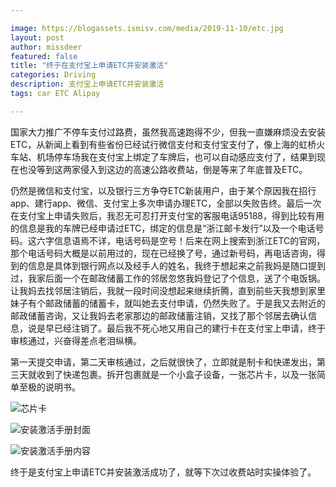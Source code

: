```yaml
---

image: https://blogassets.ismisv.com/media/2019-11-10/etc.jpg
layout: post
author: missdeer
featured: false
title: "终于在支付宝上申请ETC并安装激活"
categories: Driving
description: 支付宝上申请ETC并安装激活
tags: car ETC Alipay

---
```


国家大力推广不停车支付过路费，虽然我高速跑得不少，但我一直嫌麻烦没去安装ETC，从新闻上看到有些省份已经试行微信支付和支付宝支付了，像上海的虹桥火车站、机场停车场我在支付宝上绑定了车牌后，也可以自动感应支付了，结果到现在也没等到这两家侵入到这边的高速公路收费站，倒是等来了年底普及ETC。

仍然是微信和支付宝，以及银行三方争夺ETC新装用户，由于某个原因我在招行app、建行app、微信、支付宝上多次申请办理ETC，全部以失败告终。最后一次在支付宝上申请失败后，我忍无可忍打开支付宝的客服电话95188，得到比较有用的信息是我的车牌已经申请过ETC，绑定的信息是“浙江邮卡发行”以及一个电话号码。这六字信息语焉不详，电话号码是空号！后来在网上搜索到浙江ETC的官网，那个电话号码大概是以前用过的，现在已经换了号，通过新号码，再电话咨询，得到的信息是具体到银行网点以及经手人的姓名，我终于想起来之前我妈是随口提到过，我家后面一个在邮政储蓄工作的邻居忽悠我妈登记了个信息，送了个电饭锅。让我妈去找邻居注销后，我就一段时间没想起来继续折腾，直到前些天我想到家里妹子有个邮政储蓄的储蓄卡，就叫她去支付申请，仍然失败了。于是我又去附近的邮政储蓄咨询，又让我妈去老家那边的邮政储蓄注销，又找了那个邻居去确认信息，说是早已经注销了。最后我不死心地又用自己的建行卡在支付宝上申请，终于审核通过，兴奋得差点老泪纵横。

第一天提交申请，第二天审核通过，之后就很快了，立即就是制卡和快递发出，第三天就收到了快递包裹。拆开包裹就是一个小盒子设备，一张芯片卡，以及一张简单至极的说明书。

![芯片卡](https://blogassets.ismisv.com/media/2019-11-10/etc.jpg)

![安装激活手册封面](https://blogassets.ismisv.com/media/2019-11-10/manual-cover.jpg "安装激活手册内容封面")

![安装激活手册内容](https://blogassets.ismisv.com/media/2019-11-10/manual-content.jpg "安装激活手册内容")



终于是支付宝上申请ETC并安装激活成功了，就等下次过收费站时实操体验了。